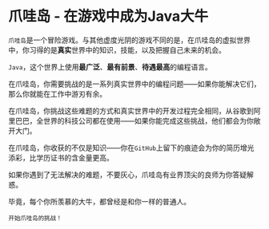 # 爪哇岛 - 在游戏中成为Java大牛

`爪哇岛`是一个冒险游戏。与其他虚度光阴的游戏不同的是，在爪哇岛的虚拟世界中，你习得的是**真实**世界中的知识，技能，以及把握自己未来的机会。

`Java`，这个世界上使用**最广泛**、**最有前景**、**待遇最高**的编程语言。

在爪哇岛，你需要挑战的是一系列真实世界中的编程问题——如果你能解决它们，那么你就能在工作中游刃有余。

在爪哇岛，你挑战这些难题的方式和真实世界中的开发过程完全相同，从谷歌到阿里巴巴，全世界的科技公司都在使用——如果你能完成这些挑战，他们都会为你敞开大门。

在爪哇岛，你收获的不仅是知识——你在`GitHub`上留下的痕迹会为你的简历增光添彩，比学历证书的含金量更高。

如果你遇到了无法解决的难题，不要灰心，爪哇岛有业界顶尖的良师为你答疑解惑。

毕竟，每个你所羡慕的大牛，都曾经是和你一样的普通人。

`开始爪哇岛的挑战！`